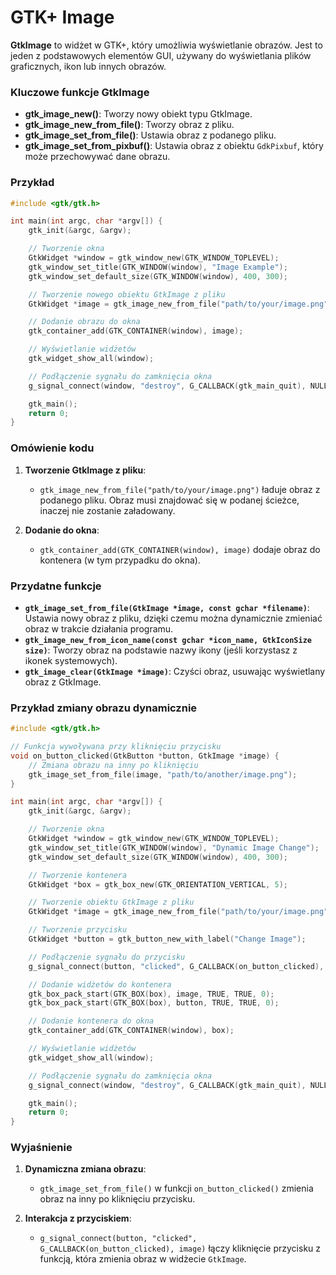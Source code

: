 # GTK+ Image

**GtkImage** to widżet w GTK+, który umożliwia wyświetlanie obrazów. Jest to jeden z podstawowych elementów GUI, używany do wyświetlania plików graficznych, ikon lub innych obrazów.

### Kluczowe funkcje **GtkImage**
- **gtk_image_new()**: Tworzy nowy obiekt typu GtkImage.
- **gtk_image_new_from_file()**: Tworzy obraz z pliku.
- **gtk_image_set_from_file()**: Ustawia obraz z podanego pliku.
- **gtk_image_set_from_pixbuf()**: Ustawia obraz z obiektu `GdkPixbuf`, który może przechowywać dane obrazu.

### Przykład

```c
#include <gtk/gtk.h>

int main(int argc, char *argv[]) {
    gtk_init(&argc, &argv);

    // Tworzenie okna
    GtkWidget *window = gtk_window_new(GTK_WINDOW_TOPLEVEL);
    gtk_window_set_title(GTK_WINDOW(window), "Image Example");
    gtk_window_set_default_size(GTK_WINDOW(window), 400, 300);

    // Tworzenie nowego obiektu GtkImage z pliku
    GtkWidget *image = gtk_image_new_from_file("path/to/your/image.png");

    // Dodanie obrazu do okna
    gtk_container_add(GTK_CONTAINER(window), image);

    // Wyświetlanie widżetów
    gtk_widget_show_all(window);

    // Podłączenie sygnału do zamknięcia okna
    g_signal_connect(window, "destroy", G_CALLBACK(gtk_main_quit), NULL);

    gtk_main();
    return 0;
}
```

### Omówienie kodu
1. **Tworzenie GtkImage z pliku**:
   - `gtk_image_new_from_file("path/to/your/image.png")` ładuje obraz z podanego pliku. Obraz musi znajdować się w podanej ścieżce, inaczej nie zostanie załadowany.
   
2. **Dodanie do okna**:
   - `gtk_container_add(GTK_CONTAINER(window), image)` dodaje obraz do kontenera (w tym przypadku do okna).

### Przydatne funkcje

- **`gtk_image_set_from_file(GtkImage *image, const gchar *filename)`**: Ustawia nowy obraz z pliku, dzięki czemu można dynamicznie zmieniać obraz w trakcie działania programu.
- **`gtk_image_new_from_icon_name(const gchar *icon_name, GtkIconSize size)`**: Tworzy obraz na podstawie nazwy ikony (jeśli korzystasz z ikonek systemowych).
- **`gtk_image_clear(GtkImage *image)`**: Czyści obraz, usuwając wyświetlany obraz z GtkImage.

### Przykład zmiany obrazu dynamicznie

```c
#include <gtk/gtk.h>

// Funkcja wywoływana przy kliknięciu przycisku
void on_button_clicked(GtkButton *button, GtkImage *image) {
    // Zmiana obrazu na inny po kliknięciu
    gtk_image_set_from_file(image, "path/to/another/image.png");
}

int main(int argc, char *argv[]) {
    gtk_init(&argc, &argv);

    // Tworzenie okna
    GtkWidget *window = gtk_window_new(GTK_WINDOW_TOPLEVEL);
    gtk_window_set_title(GTK_WINDOW(window), "Dynamic Image Change");
    gtk_window_set_default_size(GTK_WINDOW(window), 400, 300);

    // Tworzenie kontenera
    GtkWidget *box = gtk_box_new(GTK_ORIENTATION_VERTICAL, 5);

    // Tworzenie obiektu GtkImage z pliku
    GtkWidget *image = gtk_image_new_from_file("path/to/your/image.png");

    // Tworzenie przycisku
    GtkWidget *button = gtk_button_new_with_label("Change Image");

    // Podłączenie sygnału do przycisku
    g_signal_connect(button, "clicked", G_CALLBACK(on_button_clicked), image);

    // Dodanie widżetów do kontenera
    gtk_box_pack_start(GTK_BOX(box), image, TRUE, TRUE, 0);
    gtk_box_pack_start(GTK_BOX(box), button, TRUE, TRUE, 0);

    // Dodanie kontenera do okna
    gtk_container_add(GTK_CONTAINER(window), box);

    // Wyświetlanie widżetów
    gtk_widget_show_all(window);

    // Podłączenie sygnału do zamknięcia okna
    g_signal_connect(window, "destroy", G_CALLBACK(gtk_main_quit), NULL);

    gtk_main();
    return 0;
}
```

### Wyjaśnienie
1. **Dynamiczna zmiana obrazu**: 
   - `gtk_image_set_from_file()` w funkcji `on_button_clicked()` zmienia obraz na inny po kliknięciu przycisku.
   
2. **Interakcja z przyciskiem**:
   - `g_signal_connect(button, "clicked", G_CALLBACK(on_button_clicked), image)` łączy kliknięcie przycisku z funkcją, która zmienia obraz w widżecie `GtkImage`.
